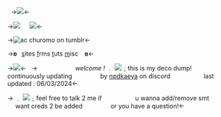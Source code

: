 ︎
 ︎
->![](https://files.catbox.moe/8y6694.png)<-

->[![](https://64.media.tumblr.com/8eb2092e21233c28dfbbd00184765f1b/tumblr_inline_mlyat5PTwU1qz4rgp.gif)](nuevebesitos)⠀⠀![](https://files.catbox.moe/c9jdfr.png)<-

->![ac churomo on tumblr](https://files.catbox.moe/d0jl43.gif)<-

->**ʚ**⠀[s](nuevebesitos-sites)ites [f](nuevebesitos-frames)rms [t](nuevebesitos-tutorials)uts [m](nuevebesitos-misc)isc ⠀**ɞ**<-

->![](https://files.catbox.moe/w7aka8.png)<-
 ︎
 ︎
->            ︎︎ ︎︎*welcome !*
   ﹒ ![](https://pixels.crd.co/assets/images/gallery08/0b0c7dfd.gif?v=93aac41c)﹔this is my deco dump!
     continuously updating
     by [npdkaeya](https://bundlrs.cc/cryorainer) on discord
        last updated : 06/03/2024<-

->   ﹒ ![](https://pixels.crd.co/assets/images/gallery08/0b0c7dfd.gif?v=93aac41c)﹔feel free to talk 2 me if
      ︎ ︎ ︎ ︎u wanna add/remove smt
       ︎want creds 2 be added
      or you have a question!<-
 ︎
 ︎